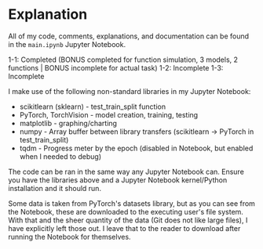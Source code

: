 # Explanation

All of my code, comments, explanations, and documentation can be found in the `main.ipynb` Jupyter Notebook.

1-1: Completed (BONUS completed for function simulation, 3 models, 2 functions | BONUS incomplete for actual task)
1-2: Incomplete
1-3: Incomplete

I make use of the following non-standard libraries in my Jupyter Notebook:
- scikitlearn (sklearn) - test_train_split function
- PyTorch, TorchVision - model creation, training, testing
- matplotlib - graphing/charting
- numpy - Array buffer between library transfers (scikitlearn -> PyTorch in test_train_split)
- tqdm - Progress meter by the epoch (disabled in Notebook, but enabled when I needed to debug)

The code can be ran in the same way any Jupyter Notebook can. Ensure you have the libraries above and a Jupyter Notebook kernel/Python installation and it should run.

Some data is taken from PyTorch's datasets library, but as you can see from the Notebook, these are downloaded to the executing user's file system. With that and the sheer quantity of the data (Git does not like large files), I have explicitly left those out. I leave that to the reader to download after running the Notebook for themselves.